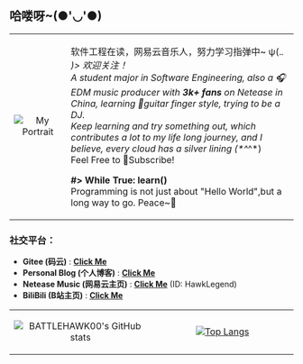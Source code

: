 ## 哈喽呀~(●'◡'●)

<table>
<tr>
<td valign="middle" width="20%" align="center">
 
![My Portrait](https://gravatar.loli.net/avatar/9397ee92df891fea25c9ad0fbdcf79bf)  
  
</td>
<td valign="middle" width="80%" align="left">
 
软件工程在读，网易云音乐人，努力学习指弹中~ ψ(._. )>  欢迎关注！  
A student major in Software Engineering, also a :headphones:EDM music producer with **3k+ fans** on Netease in China, learning :guitar:guitar finger style, trying to be a DJ.  
Keep learning and try something out, which contributes a lot to my life long journey, and I believe, every cloud has a silver lining (*^_^*)  
Feel Free to :bell:Subscribe!  

**#> While True: learn()**  
Programming is not just about "Hello World",but a long way to go. Peace~:tada:

</td>
</tr>
</table>

### 社交平台：  
* **Gitee (码云)** : **[Click Me](https://gitee.com/battlehawk)**  
* **Personal Blog (个人博客)** : **[Click Me](//battlehawk233.cn)**  
* **Netease Music (网易云主页)** : **[Click Me](//music.163.com/#/user/home?id=66732339)** (ID: HawkLegend)  
* **BiliBili (B站主页)** : **[Click Me](https://space.bilibili.com/4916371)**

<table>
<tr>
<td valign="middle" width="50%" align="center">
  
![BATTLEHAWK00's GitHub stats](https://github-readme-stats.vercel.app/api?username=battlehawk00&show_icons=true&count_private=true&locale=cn&include_all_commits=true)  
  
</td>
<td valign="middle" width="50%" align="center">
  
[![Top Langs](https://github-readme-stats.vercel.app/api/top-langs/?username=battlehawk00&show_icons=true&locale=cn&hide=HTML,CSS,VUE,JAVASCRIPT)](https://github.com/anuraghazra/github-readme-stats)
  
</td>
</tr>
</table>
